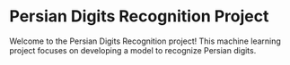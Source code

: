 <h1>Persian Digits Recognition Project</h1>
Welcome to the Persian Digits Recognition project! This machine learning project focuses on developing a model
        to recognize Persian digits.
